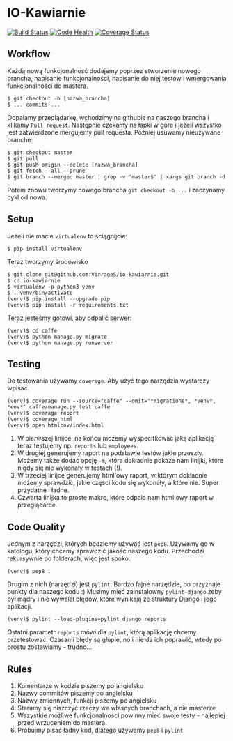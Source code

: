 # IO-Kawiarnie

[![Build Status](https://travis-ci.org/VirrageS/io-kawiarnie.svg?branch=master)](https://travis-ci.org/VirrageS/io-kawiarnie)
[![Code Health](https://landscape.io/github/VirrageS/io-kawiarnie/master/landscape.svg?style=flat)](https://landscape.io/github/VirrageS/io-kawiarnie/master)
[![Coverage Status](https://coveralls.io/repos/github/VirrageS/io-kawiarnie/badge.svg?branch=master)](https://coveralls.io/github/VirrageS/io-kawiarnie?branch=master)

## Workflow

Każdą nową funkcjonalność dodajemy poprzez stworzenie nowego brancha,
napisanie funkcjonalności, napisanie do niej testów i wmergowania
funkcjonalności do mastera.

    $ git checkout -b [nazwa_brancha]
    $ ... commits ...

Odpalamy przeglądarkę, wchodzimy na githubie na naszego brancha i
klikamy `Pull request`. Następnie czekamy na łapki w góre i jeżeli
wszystko jest zatwierdzone mergujemy pull requesta. Później usuwamy
nieużywane branche:

    $ git checkout master
    $ git pull
    $ git push origin --delete [nazwa_brancha]
    $ git fetch --all --prune
    $ git branch --merged master | grep -v 'master$' | xargs git branch -d

Potem znowu tworzymy nowego brancha `git checkout -b ...` i zaczynamy
cykl od nowa.

## Setup

Jeżeli nie macie `virtualenv` to ściągnijcie:

    $ pip install virtualenv

Teraz tworzymy środowisko

    $ git clone git@github.com:VirrageS/io-kawiarnie.git
    $ cd io-kawiarnie
    $ virtualenv -p python3 venv
    $ . venv/bin/activate
    (venv)$ pip install --upgrade pip
    (venv)$ pip install -r requirements.txt

Teraz jesteśmy gotowi, aby odpalić serwer:

    (venv)$ cd caffe
    (venv)$ python manage.py migrate
    (venv)$ python manage.py runserver

## Testing

Do testowania używamy `coverage`. Aby użyć tego narzędzia wystarczy wpisać.

    (venv)$ coverage run --source="caffe" --omit="*migrations*, *venv*, *env*" caffe/manage.py test caffe
    (venv)$ coverage report
    (venv)$ coverage html
    (venv)$ open htmlcov/index.html


1. W pierwszej linijce, na końcu możemy wyspecifkować jaką aplikację teraz
testujemy np. `reports` lub `employees`.
2. W drugiej generujemy raport na podstawie testów jakie przeszły. Możemy także
dodać opcję `-m`, która dokładnie pokaże nam linijki, które nigdy się nie
wykonały w testach (!).
3. W trzeciej linijce generujemy html'owy raport, w którym dokładnie możemy
sprawdzić, jakie części kodu się wykonały, a które nie. Super przydatne i ładne.
4. Czwarta linijka to proste makro, które odpala nam html'owy raport w
przeglądarce.

## Code Quality

Jednym z narzędzi, których będziemy używać jest `pep8`. Używamy go
w katologu, który chcemy sprawdzić jakość naszego kodu. Przechodzi
rekursywnie po folderach, więc jest spoko.

    (venv)$ pep8 .

Drugim z nich (narzędzi) jest `pylint`. Bardzo fajne narzędzie, bo przyznaje
punkty dla naszego kodu :) Musimy mieć zainstalowny `pylint-django` żeby był
mądry i nie wywalał błędów, które wynikają ze struktury Django i jego aplikacji.

    (venv)$ pylint --load-plugins=pylint_django reports

Ostatni parametr `reports` mówi dla `pylint`, którą aplikację chcemy
przetestować. Czasami błędy są głupie, no i nie da ich poprawić, wtedy po prostu
zostawiamy - trudno...

## Rules

1. Komentarze w kodzie piszemy po angielsku
2. Nazwy commitów piszemy po angielsku
3. Nazwy zmiennych, funkcji piszemy po angielsku
4. Staramy się niszczyć rzeczy we własnych branchach, a nie masterze
5. Wszystkie możliwe funkcjonalności powinny mieć swoje testy - najlepiej przed
wrzuceniem do mastera.
6. Próbujmy pisać ładny kod, dlatego używamy `pep8` i `pylint`
